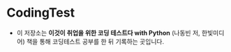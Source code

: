# CodingTest
- 이 저장소는 **이것이 취업을 위한 코딩 테스트다 with Python** (나동빈 저, 한빛미디어) 책을 통해 코딩테스트 공부를 한 뒤 기록하는 곳입니다.
<!--stackedit_data:
eyJoaXN0b3J5IjpbLTE5Njk1NjQ2MzZdfQ==
-->